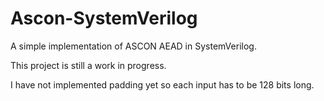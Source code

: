 # Ascon-SystemVerilog

A simple implementation of ASCON AEAD in SystemVerilog.

This project is still a work in progress.

I have not implemented padding yet so each input has to be 128 bits long.
